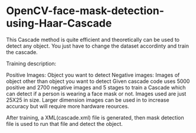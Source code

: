 # OpenCV-face-mask-detection-using-Haar-Cascade

This Cascade method is quite efficient and theoretically can be used to detect any object. You just have to change the dataset accordinty and train the cascade.

Training description:

Positive Images: Object you want to detect
Negative images: Images of object other than object you want to detect
Given cascade code uses 5000 positive and 2700 negative images and 5 stages to train a Cascade which can detect if a person is wearing a face mask or not.
Images used are just 25X25 in size. Larger dimension images can be used in to increase accuracy but will require more hardware reources.

After training, a XML(cascade.xml) file is generated, then mask detection file is used to run that file and detect the object.
